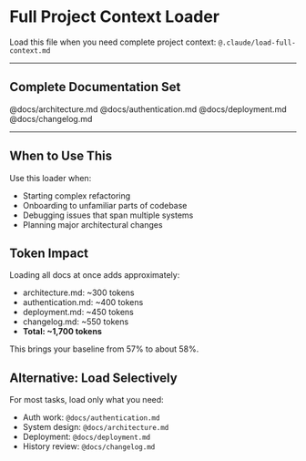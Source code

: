 # Full Project Context Loader

Load this file when you need complete project context:
`@.claude/load-full-context.md`

---

## Complete Documentation Set

@docs/architecture.md
@docs/authentication.md
@docs/deployment.md
@docs/changelog.md

---

## When to Use This

Use this loader when:
- Starting complex refactoring
- Onboarding to unfamiliar parts of codebase
- Debugging issues that span multiple systems
- Planning major architectural changes

## Token Impact

Loading all docs at once adds approximately:
- architecture.md: ~300 tokens
- authentication.md: ~400 tokens
- deployment.md: ~450 tokens
- changelog.md: ~550 tokens
- **Total: ~1,700 tokens**

This brings your baseline from 57% to about 58%.

## Alternative: Load Selectively

For most tasks, load only what you need:
- Auth work: `@docs/authentication.md`
- System design: `@docs/architecture.md`
- Deployment: `@docs/deployment.md`
- History review: `@docs/changelog.md`
